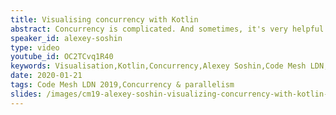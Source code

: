 ```yaml
---
title: Visualising concurrency with Kotlin
abstract: Concurrency is complicated. And sometimes, it's very helpful to visualize a complex topic to understand it better. In this talk we'll see what concurrent design patterns such as Fan In and Fan Out really look like.
speaker_id: alexey-soshin
type: video
youtube_id: OC2TCvq1R40
keywords: Visualisation,Kotlin,Concurrency,Alexey Soshin,Code Mesh LDN,Parallelism
date: 2020-01-21
tags: Code Mesh LDN 2019,Concurrency & parallelism
slides: /images/cm19-alexey-soshin-visualizing-concurrency-with-kotlin-compressed.pdf
---
```


